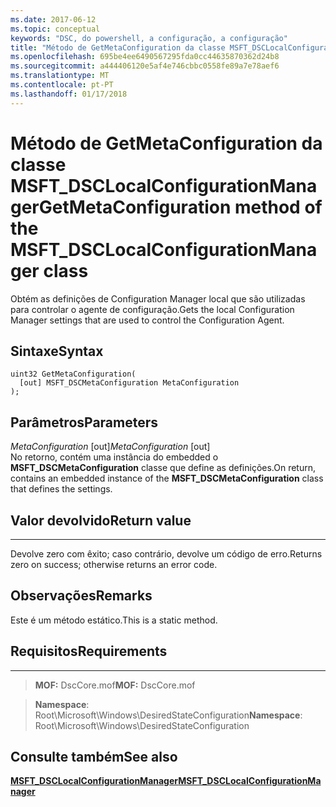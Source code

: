 ```yaml
---
ms.date: 2017-06-12
ms.topic: conceptual
keywords: "DSC, do powershell, a configuração, a configuração"
title: "Método de GetMetaConfiguration da classe MSFT_DSCLocalConfigurationManager"
ms.openlocfilehash: 695be4ee6490567295fda0cc44635870362d24b8
ms.sourcegitcommit: a444406120e5af4e746cbbc0558fe89a7e78aef6
ms.translationtype: MT
ms.contentlocale: pt-PT
ms.lasthandoff: 01/17/2018
---
```

# <a name="getmetaconfiguration-method-of-the-msftdsclocalconfigurationmanager-class"></a><span data-ttu-id="8d7fb-103">Método de GetMetaConfiguration da classe MSFT_DSCLocalConfigurationManager</span><span class="sxs-lookup"><span data-stu-id="8d7fb-103">GetMetaConfiguration method of the MSFT_DSCLocalConfigurationManager class</span></span>

<span data-ttu-id="8d7fb-104">Obtém as definições de Configuration Manager local que são utilizadas para controlar o agente de configuração.</span><span class="sxs-lookup"><span data-stu-id="8d7fb-104">Gets the local Configuration Manager settings that are used to control the Configuration Agent.</span></span>

<a name="syntax"></a><span data-ttu-id="8d7fb-105">Sintaxe</span><span class="sxs-lookup"><span data-stu-id="8d7fb-105">Syntax</span></span>
------

```mof
uint32 GetMetaConfiguration(
  [out] MSFT_DSCMetaConfiguration MetaConfiguration
);
```

<a name="parameters"></a><span data-ttu-id="8d7fb-106">Parâmetros</span><span class="sxs-lookup"><span data-stu-id="8d7fb-106">Parameters</span></span>
----------

<span data-ttu-id="8d7fb-107">*MetaConfiguration* \[out\]</span><span class="sxs-lookup"><span data-stu-id="8d7fb-107">*MetaConfiguration* \[out\]</span></span>  
<span data-ttu-id="8d7fb-108">No retorno, contém uma instância do embedded o **MSFT_DSCMetaConfiguration** classe que define as definições.</span><span class="sxs-lookup"><span data-stu-id="8d7fb-108">On return, contains an embedded instance of the **MSFT_DSCMetaConfiguration** class that defines the settings.</span></span>

## <a name="return-value"></a><span data-ttu-id="8d7fb-109">Valor devolvido</span><span class="sxs-lookup"><span data-stu-id="8d7fb-109">Return value</span></span>
------------

<span data-ttu-id="8d7fb-110">Devolve zero com êxito; caso contrário, devolve um código de erro.</span><span class="sxs-lookup"><span data-stu-id="8d7fb-110">Returns zero on success; otherwise returns an error code.</span></span>

## <a name="remarks"></a><span data-ttu-id="8d7fb-111">Observações</span><span class="sxs-lookup"><span data-stu-id="8d7fb-111">Remarks</span></span>

<span data-ttu-id="8d7fb-112">Este é um método estático.</span><span class="sxs-lookup"><span data-stu-id="8d7fb-112">This is a static method.</span></span>

## <a name="requirements"></a><span data-ttu-id="8d7fb-113">Requisitos</span><span class="sxs-lookup"><span data-stu-id="8d7fb-113">Requirements</span></span>
------------
><span data-ttu-id="8d7fb-114">**MOF:** DscCore.mof</span><span class="sxs-lookup"><span data-stu-id="8d7fb-114">**MOF:** DscCore.mof</span></span>

><span data-ttu-id="8d7fb-115">**Namespace**: Root\Microsoft\Windows\DesiredStateConfiguration</span><span class="sxs-lookup"><span data-stu-id="8d7fb-115">**Namespace**: Root\Microsoft\Windows\DesiredStateConfiguration</span></span>


## <a name="see-also"></a><span data-ttu-id="8d7fb-116">Consulte também</span><span class="sxs-lookup"><span data-stu-id="8d7fb-116">See also</span></span>


[<span data-ttu-id="8d7fb-117">**MSFT_DSCLocalConfigurationManager**</span><span class="sxs-lookup"><span data-stu-id="8d7fb-117">**MSFT_DSCLocalConfigurationManager**</span></span>](msft-dsclocalconfigurationmanager.md)


 

 



